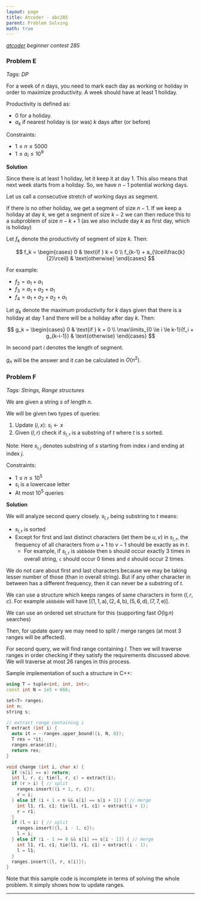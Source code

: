 ```yaml
---
layout: page
title: Atcoder - abc285
parent: Problem Solving
math: true
---
```


*[atcoder](http://atcoder.jp) beginner contest 285*

### Problem E

*Tags: DP*

For a week of $n$ days, you need to mark each day as working or holiday
in order to maximize productivity.
A week should have at least 1 holiday.

Productivity is defined as:
- $0$ for a holiday.
- $a_k$ if nearest holiday is (or was) $k$ days after (or before)

Constraints:
- $1 \le n \le 5000$
- $1 \le a_i \le 10^9$

**Solution**

Since there is at least 1 holiday, let it keep it at day $1$.
This also means that next week starts from a holiday. So, we
have $n-1$ potential working days.

Let us call a consecutive stretch of working days as segment.

If there is no other holiday, we get a segment of size $n-1$.
If we keep a holiday at day $k$, we get a segment of size $k-2$
we can then reduce this to a subproblem of size $n - k + 1$ (as we also include
day $k$ as first day, which is holiday)

Let $f_k$ denote the productivity of segment of size $k$.
Then:

$$
f_k = \begin{cases}
0 & \text{if } k = 0 \\
f_{k-1} + a_{\lceil\frac{k}{2}\rceil} & \text{otherwise}
\end{cases}
$$

For example:
- $f_2 = a_1 + a_1$
- $f_3 = a_1 + a_2 + a_1$
- $f_4 = a_1 + a_2 + a_2 + a_1$

Let $g_k$ denote the maximum productivity for $k$ days given
that there is a holiday at day $1$ and there will be a holiday after day $k$.
Then:

$$
g_k = \begin{cases}
0 & \text{if } k = 0 \\
\max\limits_{0 \le i \le k-1}{f_i + g_{k-i-1}} & \text{otherwise}
\end{cases}
$$

In second part $i$ denotes the length of segment.

$g_n$ will be the answer and it can be calculated in $O(n^2)$.

### Problem F 

*Tags: Strings, Range structures*

We are given a string $s$ of length $n$.

We will be given two types of queries:
1. Update $(i, x)$: $s_i \leftarrow x$
2. Given $(l, r)$ check if $s_{l, r}$ is a substring of $t$
  where $t$ is $s$ sorted.

Note: Here $s_{i, j}$ denotes
substring of $s$ starting from index $i$ and ending at index $j$.

Constraints:
- $1 \le n \le 10^5$
- $s_i$ is a lowercase letter
- At most $10^5$ queries

**Solution**

We will analyze second query closely. $s_{l, r}$ being
substring to $t$ means:
- $s_{l, r}$ is sorted
- Except for first and last distinct characters (let them be $u, v$) in $s_{l,r}$,
  the frequency of all characters from $u+1$ to $v-1$ should be exactly as in $t$.
  - For example, if $s_{l, r}$ is `abbbdde` then `b` should
    occur exactly $3$ times in overall string, `c` should
    occur $0$ times and `d` should occur $2$ times.

We do not care about first and last characters because
we may be taking lesser number of those (than in overall string).
But if any other character in between has a different frequency, then
it can never be a substring of $t$.

We can use a structure which keeps ranges of same characters
in form $(l, r, c)$.
For example `abbbdde` will have $[(1, 1, \text{a}), (2, 4, \text{b}), (5, 6, \text{d}), (7, 7, \text{e})]$.

We can use an ordered set structure for this (supporting fast $O(\lg n)$ searches)

Then, for update query we may need to split / merge ranges (at most 3 ranges will be affected).

For second query, we will find range containing $l$. Then we will
traverse ranges in order checking if they satisfy the requirements
discussed above. We will traverse at most $26$ ranges in this process.

Sample implementation of such a structure in C++:
```cpp
using T = tuple<int, int, int>;
const int N = 1e5 + 666;

set<T> ranges;
int n;
string s;

// extract range containing i
T extract (int i) {
  auto it = --ranges.upper_bound({i, N, 0});
  T res = *it;
  ranges.erase(it);
  return res;
}

void change (int i, char x) {
  if (s[i] == x) return;
  int l, r, c; tie(l, r, c) = extract(i);
  if (r > i) { // split
    ranges.insert({i + 1, r, c});
    r = i;
  } else if (i + 1 < n && s[i] == s[i + 1]) { // merge
    int l1, r1, c1; tie(l1, r1, c1) = extract(i + 1);
    r = r1;
  }
  if (l < i) { // split
    ranges.insert({l, i - 1, c});
    l = i;
  } else if (i - 1 >= 0 && s[i] == s[i - 1]) { // merge
    int l1, r1, c1; tie(l1, r1, c1) = extract(i - 1);
    l = l1;
  }
  ranges.insert({l, r, s[i]});
}
```

Note that this sample code is incomplete in terms of solving
the whole problem. It simply shows how to update ranges.

***